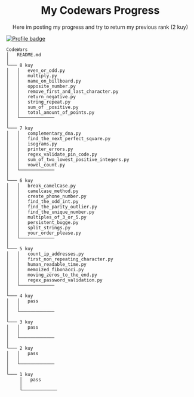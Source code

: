 <div align="center">
<h1>My Codewars Progress</h1>
</div>
<p align="center">Here im posting my progress and try to return my previous rank (2 kuy)</p>

[![Profile badge](https://www.codewars.com/users/Serhii%20Teperechkin/badges/large)](https://www.codewars.com/users/Serhii%20Teperechkin)

```
CodeWars
│   README.md  
│
└─── 8 kuy
│   │   even_or_odd.py
│   │   multiply.py
│   │   name_on_billboard.py
│   │   opposite_number.py
│   │   remove_first_and_last_character.py
│   │   return_negative.py
│   │   string_repeat.py
│   │   sum_of _positive.py
│   │   total_amount_of_points.py
│   └─────────────
│   
└─── 7 kuy
│   │   complementary_dna.py
│   │   find_the_next_perfect_square.py
│   │   isograms.py
│   │   printer_errors.py
│   │   regex_validate_pin_code.py
│   │   sum_of_two_lowest_positive_integers.py
│   │   vowel_count.py
│   └─────────────
│   
└─── 6 kuy
│   │   break_camelCase.py
│   │   camelcase_method.py
│   │   create_phone_number.py
│   │   find_the_odd_int.py
│   │   find_the_parity_outlier.py
│   │   find_the_unique_number.py
│   │   multiples_of_3_or_5.py
│   │   persistent_bugge.py
│   │   split_strings.py
│   │   your_order_please.py
│   └─────────────
│   
└─── 5 kuy
│   │   count_ip_addresses.py
│   │   first_non_repeating_character.py
│   │   human_readable_time.py
│   │   memoized_fibonacci.py
│   │   moving_zeros_to_the_end.py
│   │   regex_password_validation.py
│   └─────────────
│   
└─── 4 kuy
│   │   pass
│   │   
│   └─────────────
│   
└─── 3 kuy
│   │   pass
│   │   
│   └─────────────
│   
└─── 2 kuy
│   │   pass
│   │   
│   └─────────────
│   
└─── 1 kuy
     │   pass
     │   
     └─────────────

```
